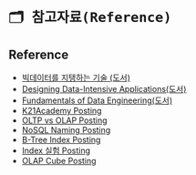 # `🗂️ 참고자료(Reference)`

## Reference

- [빅데이터를 지탱하는 기술 (도서)](https://www.yes24.com/Product/Goods/66277191)
- [Designing Data-Intensive Applications(도서)](https://www.oreilly.com/library/view/designing-data-intensive-applications/9781491903063)
- [Fundamentals of Data Engineering(도서)](https://www.oreilly.com/library/view/fundamentals-of-data/9781098108298)
- [K21Academy Posting](https://k21academy.com/microsoft-azure/data-engineer/batch-processing-vs-stream-processing)
- [OLTP vs OLAP Posting](https://sqlwizardblog.wordpress.com/2020/03/15/sql-server-oltp-vs-olap)
- [NoSQL Naming Posting](https://blog.sym-link.com/posts/2009/30/nosql_whats_in_a_name/)
- [B-Tree Index Posting](https://12bme.tistory.com/138)
- [Index 실험 Posting](https://americanopeople.tistory.com/313)
- [OLAP Cube Posting](https://www.grapecity.com/blogs/working-with-olap-cubes)


<script src="https://utteranc.es/client.js"
        repo="Pseudo-Lab/data-engineering-for-everybody"
        issue-term="pathname"
        label="comments"
        theme="preferred-color-scheme"
        crossorigin="anonymous"
        async>
</script>